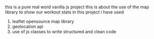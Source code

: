 this is a pure real word vanilla js project 
this is about the use of the map library to show our workout stats 
in this project i have used 
1. leaflet opensource map library
2. geolocation api
3. use of js classes to write structured and clean code 

